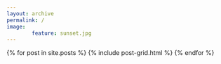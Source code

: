 ```yaml
---
layout: archive
permalink: /
image:
		feature: sunset.jpg
---
```


<div class="tiles">
{% for post in site.posts %}
	{% include post-grid.html %}
{% endfor %}
</div><!-- /.tiles -->

